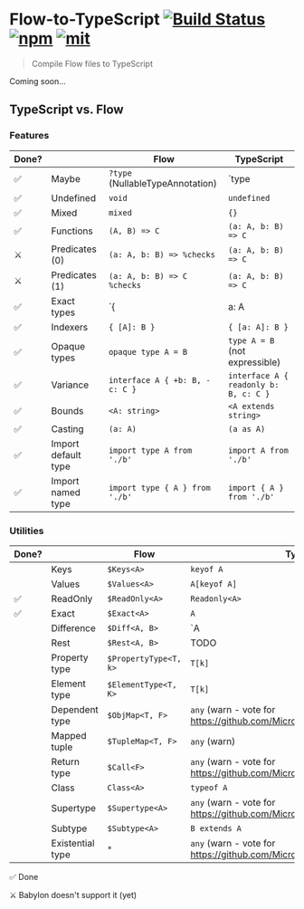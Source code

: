 # Flow-to-TypeScript [![Build Status][build]](https://circleci.com/gh/bcherny/flow-to-typescript) [![npm]](https://www.npmjs.com/package/flow-to-typescript) [![mit]](https://opensource.org/licenses/MIT)

[build]: https://img.shields.io/circleci/project/bcherny/flow-to-typescript.svg?branch=master&style=flat-square
[npm]: https://img.shields.io/npm/v/flow-to-typescript.svg?style=flat-square
[mit]: https://img.shields.io/npm/l/flow-to-typescript.svg?style=flat-square

> Compile Flow files to TypeScript

Coming soon...

## TypeScript vs. Flow

### Features

| Done? |             | Flow                                    | TypeScript |
|-------|-------------|-----------------------------------------|------------|
|   ✅  | Maybe       | `?type` (NullableTypeAnnotation)        | `type | null | undefined` |
|   ✅  | Undefined   | `void`                                  | `undefined` |
|   ✅  | Mixed       | `mixed`                                 | `{}` |
|   ✅  | Functions   | `(A, B) => C`                           | `(a: A, b: B) => C` |
|   ⚔  | Predicates (0) | `(a: A, b: B) => %checks`            | `(a: A, b: B) => C` |
|   ⚔  | Predicates (1) | `(a: A, b: B) => C %checks`          | `(a: A, b: B) => C` |
|   ✅  | Exact types | `{| a: A |}`                            | `{ a: A }` (not expressible) |
|   ✅  | Indexers    | `{ [A]: B }`                            | `{ [a: A]: B }` |
|   ✅  | Opaque types | `opaque type A = B`                    | `type A = B` (not expressible) |
|   ✅  | Variance    | `interface A { +b: B, -c: C }`          | `interface A { readonly b: B, c: C }` |
|   ✅  | Bounds      | `<A: string>`                           | `<A extends string>` |
|   ✅  | Casting     | `(a: A)`                                | `(a as A)` |
|   ✅  | Import default type | `import type A from './b'`          | `import A from './b'` |
|   ✅  | Import named type | `import type { A } from './b'`          | `import { A } from './b'` |

### Utilities

| Done? |             | Flow                                    | TypeScript |
|-------|-------------|-----------------------------------------|------------|
|       | Keys        | `$Keys<A>`                              | `keyof A` |
|       | Values      | `$Values<A>`                            | `A[keyof A]` |
|   ✅  | ReadOnly    | `$ReadOnly<A>`                          | `Readonly<A>` |
|   ✅  | Exact       | `$Exact<A>`                             | `A` |
|       | Difference  | `$Diff<A, B>`                           | `A | B` |
|       | Rest        | `$Rest<A, B>`                           | TODO |
|       | Property type | `$PropertyType<T, k>`                 | `T[k]` |
|       | Element type | `$ElementType<T, K>`                   | `T[k]` |
|       | Dependent type | `$ObjMap<T, F>`                      | `any` (warn - vote for https://github.com/Microsoft/TypeScript/issues/20352) |
|       | Mapped tuple | `$TupleMap<T, F>`                      | `any` (warn) |
|       | Return type | `$Call<F>`                              | `any` (warn - vote for https://github.com/Microsoft/TypeScript/issues/6606)
|       | Class       | `Class<A>`                              | `typeof A` |
|       | Supertype   | `$Supertype<A>`                         | `any` (warn - vote for https://github.com/Microsoft/TypeScript/issues/14520) |
|       | Subtype     | `$Subtype<A>`                           | `B extends A` |
|       | Existential type | `*`                                | `any` (warn - vote for https://github.com/Microsoft/TypeScript/issues/14466) |


✅ Done

⚔ Babylon doesn't support it (yet)
